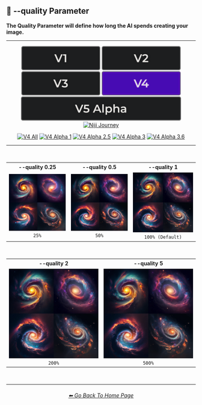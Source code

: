<h2>💎 --quality Parameter</h2>
<b>The Quality Parameter will define how long the AI spends creating your image.</b>
<br>

<hr><!--------------->

<div align="center">

[<img src="/Images/Repo_Parts/Buttons/Version_Buttons/button_version_V1_inactive.webp?raw=true" alt="MidJourney V1" height="64" />](/Pages/MJ_V1/Comparison_Pages/Parameters/Quality_Comparison.md)
[<img src="/Images/Repo_Parts/Buttons/Version_Buttons/button_version_V2_inactive.webp?raw=true" alt="MidJourney V2" height="64" />](/Pages/MJ_V2/Comparison_Pages/Parameters/Quality_Comparison.md)
[<img src="/Images/Repo_Parts/Buttons/Version_Buttons/button_version_V3_inactive.webp?raw=true" alt="MidJourney V3" height="64" />](/Pages/MJ_V3/Comparison_Pages/Parameters/Quality_Comparison.md)
[<img src="/Images/Repo_Parts/Buttons/Version_Buttons/button_version_V4_active.webp?raw=true" alt="MidJourney V4" height="64" />]()
<br>
[<img src="/Images/Repo_Parts/Buttons/Version_Buttons/button_version_V5_Alpha_inactive_half.webp?raw=true" alt="MidJourney V5" height="64" />](/Pages/MJ_V5/Comparison_Pages/Parameters/Quality_Comparison.md)
[<img src="/Images/Repo_Parts/Buttons/Version_Buttons/button_version_niji_inactive_half.webp?raw=true" alt="Niji Journey" height="64" />](/Pages/Niji_Journey/Niji_V4/Comparison_Pages/Parameters/Quality_Comparison.md)

[<img src="/Images/Repo_Parts/Buttons/Comparison_Page_Buttons/Subgroups/button_V4_all_inactive.webp?raw=true" alt="V4 All" width="140.5" />](/Pages/MJ_V4/Comparison_Pages/Parameters/Quality_Comparison/Quality_Comparison_V4_All.md)
[<img src="/Images/Repo_Parts/Buttons/Comparison_Page_Buttons/Subgroups/V4_Alpha_Versions/button_V4_alpha_1_inactive.webp?raw=true" alt="V4 Alpha 1" width="140.5" />](/Pages/MJ_V4/Comparison_Pages/Parameters/Quality_Comparison/Older_Versions/V4_Alpha_1.md)
[<img src="/Images/Repo_Parts/Buttons/Comparison_Page_Buttons/Subgroups/V4_Alpha_Versions/button_V4_alpha_2.5_inactive.webp?raw=true" alt="V4 Alpha 2.5" width="140.5" />](/Pages/MJ_V4/Comparison_Pages/Parameters/Quality_Comparison/Older_Versions/V4_Alpha_2.5_4a.md)
[<img src="/Images/Repo_Parts/Buttons/Comparison_Page_Buttons/Subgroups/V4_Alpha_Versions/button_V4_alpha_3_active.webp?raw=true" alt="V4 Alpha 3" width="140.5" />](/Pages/MJ_V4/Comparison_Pages/Parameters/Quality_Comparison/Older_Versions/V4_Alpha_3.md)
[<img src="/Images/Repo_Parts/Buttons/Comparison_Page_Buttons/Subgroups/V4_Alpha_Versions/button_V4_alpha_3.6_inactive.webp?raw=true" alt="V4 Alpha 3.6" width="140.5" />](/Pages/MJ_V4/Comparison_Pages/Parameters/Quality_Comparison/Quality_Comparison.md)

</div>

<hr>
<br>

<div align="center">

<table>
    <tr align=center valign=middle>
        <th>--quality 0.25</th>
        <th>--quality 0.5</th>
        <th>--quality 1</th>
    </tr>
    <tr align=center valign=middle>
        <td>
            <img src="/Images/MJ_V4/V4_Alpha_3/Comparison_Page_Images/Quality_Comparison/Galaxy_quality_0.25.webp?raw=true" width="256" />
            <br><code>25%</code>
        </td>
        <td>
            <img src="/Images/MJ_V4/V4_Alpha_3/Comparison_Page_Images/Quality_Comparison/Galaxy_quality_0.5.webp?raw=true" width="256" />
            <br><code>50%</code>
        </td>
        <td>
            <img src="/Images/MJ_V4/V4_Alpha_3/Comparison_Page_Images/Quality_Comparison/Galaxy_quality_1.webp?raw=true" width="256" />
            <br><code>100% (Default)</code>
        </td>
    </tr>
</table>

<br>

<table>
    <tr align=center valign=middle>
        <th>--quality 2</th>
        <th>--quality 5</th>
    </tr>
    <tr align=center valign=middle>
        <td>
            <img src="/Images/MJ_V4/V4_Alpha_3/Comparison_Page_Images/Quality_Comparison/Galaxy_quality_2.webp?raw=true" width="256" />
            <br><code>200%</code>
        </td>
        <td>
            <img src="/Images/MJ_V4/V4_Alpha_3/Comparison_Page_Images/Quality_Comparison/Galaxy_quality_5.webp?raw=true" width="256" />
            <br><code>500%</code>
        </td>
    </tr>
</table>

</div>

<br>

<hr><!--------------->
<div align="center">
<h6><a href="/README.md">⬅ Go Back To Home Page</a></h6>
</div>
